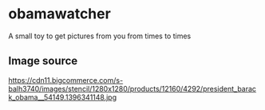 # obamawatcher
A small toy to get pictures from you from times to times


## Image source
https://cdn11.bigcommerce.com/s-balh3740/images/stencil/1280x1280/products/12160/4292/president_barack_obama__54149.1396341148.jpg
